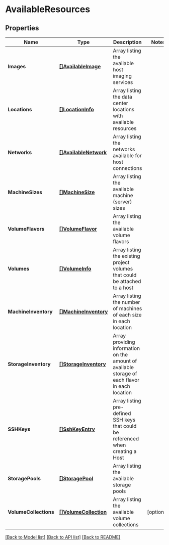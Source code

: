# AvailableResources

## Properties

Name | Type | Description | Notes
------------ | ------------- | ------------- | -------------
**Images** | [**[]AvailableImage**](AvailableImage.md) | Array listing the available host imaging services | 
**Locations** | [**[]LocationInfo**](LocationInfo.md) | Array listing the data center locations with available resources | 
**Networks** | [**[]AvailableNetwork**](AvailableNetwork.md) | Array listing the networks available for host connections | 
**MachineSizes** | [**[]MachineSize**](MachineSize.md) | Array listing the available machine (server) sizes | 
**VolumeFlavors** | [**[]VolumeFlavor**](VolumeFlavor.md) | Array listing the available volume flavors | 
**Volumes** | [**[]VolumeInfo**](VolumeInfo.md) | Array listing the existing project volumes that could be attached to a host | 
**MachineInventory** | [**[]MachineInventory**](MachineInventory.md) | Array listing the number of machines of each size in each location | 
**StorageInventory** | [**[]StorageInventory**](StorageInventory.md) | Array providing information on the amount of available storage of each flavor in each location | 
**SSHKeys** | [**[]SshKeyEntry**](SSHKeyEntry.md) | Array listing pre-defined SSH keys that could be referenced when creating a Host | 
**StoragePools** | [**[]StoragePool**](StoragePool.md) | Array listing the available storage pools | 
**VolumeCollections** | [**[]VolumeCollection**](VolumeCollection.md) | Array listing the available volume collections | [optional] 

[[Back to Model list]](../README.md#documentation-for-models) [[Back to API list]](../README.md#documentation-for-api-endpoints) [[Back to README]](../README.md)


